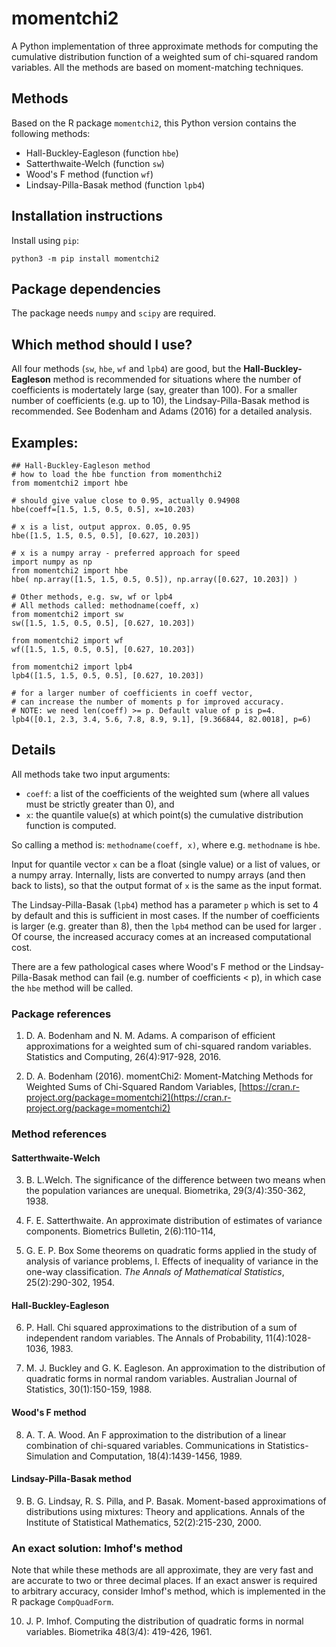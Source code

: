 # momentchi2

A Python implementation of three approximate methods for computing the 
cumulative distribution function of a weighted sum of chi-squared
random variables. All the methods are based on moment-matching techniques.

## Methods

Based on the R package `momentchi2`, this Python version contains the following methods:
  - Hall-Buckley-Eagleson (function `hbe`)
  - Satterthwaite-Welch (function `sw`)
  - Wood's F method (function `wf`)
  - Lindsay-Pilla-Basak method (function `lpb4`)


## Installation instructions

Install using `pip`:

```
python3 -m pip install momentchi2
```

## Package dependencies

The package needs `numpy` and `scipy` are required.


## Which method should I use?

All four methods (`sw`, `hbe`, `wf` and `lpb4`) are good, 
but the **Hall-Buckley-Eagleson** method is recommended for situations 
where the number of coefficients is modertately large 
(say, greater than 100). For a smaller number of coefficients (e.g. up to 10), 
the Lindsay-Pilla-Basak method is recommended.
See Bodenham and Adams (2016) for a detailed analysis.



## Examples:

```
## Hall-Buckley-Eagleson method
# how to load the hbe function from momenthchi2
from momentchi2 import hbe

# should give value close to 0.95, actually 0.94908
hbe(coeff=[1.5, 1.5, 0.5, 0.5], x=10.203)            

# x is a list, output approx. 0.05, 0.95
hbe([1.5, 1.5, 0.5, 0.5], [0.627, 10.203])  

# x is a numpy array - preferred approach for speed
import numpy as np
from momentchi2 import hbe
hbe( np.array([1.5, 1.5, 0.5, 0.5]), np.array([0.627, 10.203]) )  

# Other methods, e.g. sw, wf or lpb4
# All methods called: methodname(coeff, x)
from momentchi2 import sw
sw([1.5, 1.5, 0.5, 0.5], [0.627, 10.203])  

from momentchi2 import wf
wf([1.5, 1.5, 0.5, 0.5], [0.627, 10.203])  

from momentchi2 import lpb4
lpb4([1.5, 1.5, 0.5, 0.5], [0.627, 10.203])  

# for a larger number of coefficients in coeff vector, 
# can increase the number of moments p for improved accuracy.
# NOTE: we need len(coeff) >= p. Default value of p is p=4.
lpb4([0.1, 2.3, 3.4, 5.6, 7.8, 8.9, 9.1], [9.366844, 82.0018], p=6)  
```

## Details


All methods take two input arguments:
  * `coeff`: a list of the coefficients of the weighted sum 
  (where all values must be strictly greater than 0), and  
  * `x`: the quantile value(s) at which point(s) the cumulative distribution
  function is computed.  

So calling a method is: `methodname(coeff, x)`, where e.g. `methodname` is `hbe`.

Input for quantile vector `x` can be a float (single value) or a list of values, 
or a numpy array. Internally, lists are converted to numpy arrays (and then back
to lists), so that the output format of `x` is the same as the input format.

The Lindsay-Pilla-Basak (`lpb4`) method has a parameter `p` which is set
to 4 by default and this is sufficient in most cases. 
If the number of coefficients is larger (e.g. greater than 8), then
the `lpb4` method can be used for larger . Of course, the increased accuracy 
comes at an increased computational cost.

There are a few pathological cases where Wood's F method or the 
Lindsay-Pilla-Basak method can fail (e.g. number of coefficients < p), 
in which case the `hbe` method will be called.


### Package references

 1. D. A. Bodenham and N. M. Adams. A comparison of efficient 
   approximations for a weighted sum of chi-squared random variables. 
   Statistics and Computing, 26(4):917-928, 2016.

 2. D. A. Bodenham (2016). momentChi2: Moment-Matching Methods for Weighted Sums of Chi-Squared 
   Random Variables, [https://cran.r-project.org/package=momentchi2](https://cran.r-project.org/package=momentchi2)


### Method references

#### Satterthwaite-Welch

 3. B. L.Welch. The significance of the difference between two
    means when the population variances are unequal.
    Biometrika, 29(3/4):350-362, 1938.

 4. F. E. Satterthwaite. An approximate distribution of estimates
    of variance components. Biometrics Bulletin, 2(6):110-114,

 5. G. E. P. Box Some theorems on quadratic forms applied in the
    study of analysis of variance problems, I. Effects of
    inequality of variance in the one-way classification. _The
    Annals of Mathematical Statistics_, 25(2):290-302, 1954.


#### Hall-Buckley-Eagleson

 6. P. Hall. Chi squared approximations to the distribution of a
    sum of independent random variables. The Annals of
    Probability, 11(4):1028-1036, 1983.

 7. M. J. Buckley and G. K. Eagleson. An approximation to the
    distribution of quadratic forms in normal random variables.
    Australian Journal of Statistics, 30(1):150-159, 1988.


#### Wood's F method

  8. A. T. A. Wood. An F approximation to the distribution of a
     linear combination of chi-squared variables. Communications
     in Statistics-Simulation and Computation, 18(4):1439-1456,
     1989.

#### Lindsay-Pilla-Basak method

  9. B. G. Lindsay, R. S. Pilla, and P. Basak. Moment-based
     approximations of distributions using mixtures: Theory and
     applications. Annals of the Institute of Statistical Mathematics, 
     52(2):215-230, 2000.


### An exact solution: Imhof's method

Note that while these methods are all approximate, they are very fast and
are accurate to two or three decimal places.  If an 
exact answer is required to arbitrary accuracy, consider Imhof's method, which 
is implemented in the R package `CompQuadForm`.

  10. J. P. Imhof. Computing the distribution of quadratic forms in normal 
      variables. Biometrika 48(3/4): 419-426, 1961.


